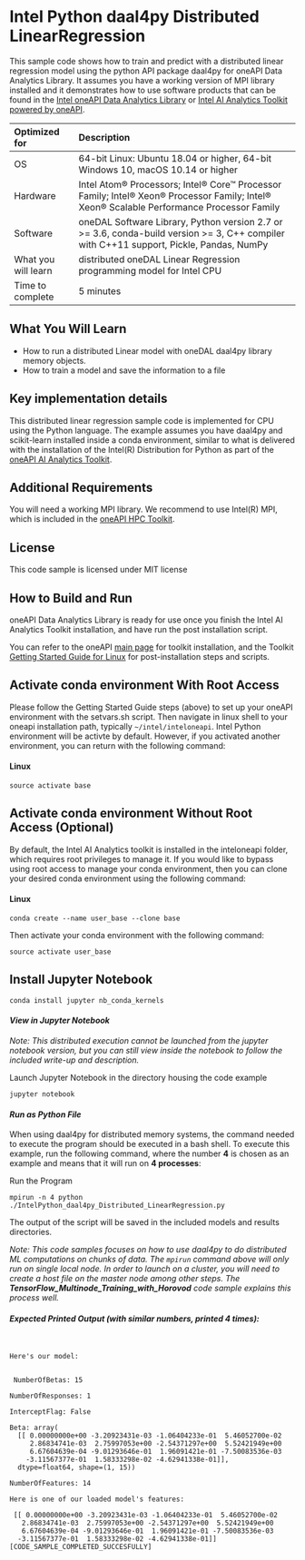 # Intel Python daal4py Distributed LinearRegression
This sample code shows how to train and predict with a distributed linear regression model using the python API package daal4py for oneAPI Data Analytics Library. It assumes you have a working version of MPI library installed and it demonstrates how to use software products that can be found in the [Intel oneAPI Data Analytics Library](https://software.intel.com/content/www/us/en/develop/tools/oneapi/components/onedal.html) or [Intel AI Analytics Toolkit powered by oneAPI](https://software.intel.com/content/www/us/en/develop/tools/oneapi/ai-analytics-toolkit.html). 

| Optimized for                     | Description
| :---                              | :---
| OS                                | 64-bit Linux: Ubuntu 18.04 or higher, 64-bit Windows 10, macOS 10.14 or higher
| Hardware                          | Intel Atom® Processors; Intel® Core™ Processor Family; Intel® Xeon® Processor Family; Intel® Xeon® Scalable Performance Processor Family
| Software                          | oneDAL Software Library, Python version 2.7 or >= 3.6, conda-build version >= 3, C++ compiler with C++11 support, Pickle, Pandas, NumPy
| What you will learn               | distributed oneDAL Linear Regression programming model for Intel CPU
| Time to complete                  | 5 minutes

## What You Will Learn

* How to run a distributed Linear model with oneDAL daal4py library memory objects.
* How to train a model and save the information to a file
  
## Key implementation details 
This distributed linear regression sample code is implemented for CPU using the Python language. The example assumes you have daal4py and scikit-learn installed inside a conda environment, similar to what is delivered with the installation of the Intel(R) Distribution for Python as part of the [oneAPI AI Analytics Toolkit](https://software.intel.com/en-us/oneapi/ai-kit). 
 

## Additional Requirements
You will need a working MPI library. We recommend to use Intel(R) MPI, which is included in the [oneAPI HPC Toolkit](https://software.intel.com/en-us/oneapi/hpc-kit).
  
## License  
This code sample is licensed under MIT license

## How to Build and Run 

oneAPI Data Analytics Library is ready for use once you finish the Intel AI Analytics Toolkit installation, and have run the post installation script.

You can refer to the oneAPI [main page](https://software.intel.com/en-us/oneapi) for toolkit installation, and the Toolkit [Getting Started Guide for Linux](https://software.intel.com/en-us/get-started-with-intel-oneapi-linux-get-started-with-the-intel-ai-analytics-toolkit) for post-installation steps and scripts.


## Activate conda environment With Root Access

Please follow the Getting Started Guide steps (above) to set up your oneAPI environment with the setvars.sh script. Then navigate in linux shell to your oneapi installation path, typically `~/intel/inteloneapi`. Intel Python environment will be activte by default. However, if you activated another environment, you can return with the following command:

#### Linux
```
source activate base
```

## Activate conda environment Without Root Access (Optional)

By default, the Intel AI Analytics toolkit is installed in the inteloneapi folder, which requires root privileges to manage it. If you would like to bypass using root access to manage your conda environment, then you can clone your desired conda environment using the following command:

#### Linux
```
conda create --name user_base --clone base
```

Then activate your conda environment with the following command:

```
source activate user_base
```

## Install Jupyter Notebook
```
conda install jupyter nb_conda_kernels
```

#### _View in Jupyter Notebook_

_Note: This distributed execution cannot be launched from the jupyter notebook version, but you can still view inside the notebook to follow the included write-up and description._

Launch Jupyter Notebook in the directory housing the code example

```
jupyter notebook
```

#### _Run as Python File_

When using daal4py for distributed memory systems, the command needed to execute the program should be executed in a bash shell. To execute this example, run the following command, where the number **4** is chosen as an example and means that it will run on **4 processes**:

Run the Program

`mpirun -n 4 python ./IntelPython_daal4py_Distributed_LinearRegression.py`

The output of the script will be saved in the included models and results directories. 

_Note: This code samples focuses on how to use daal4py to do distributed ML computations on chunks of data. The `mpirun` command above will only run on single local node. In order to launch on a cluster, you will need to create a host file on the master node among other steps. The **TensorFlow_Multinode_Training_with_Horovod** code sample explains this process well._

##### Expected Printed Output (with similar numbers, printed 4 times):
```


Here's our model:


 NumberOfBetas: 15

NumberOfResponses: 1

InterceptFlag: False

Beta: array(
  [[ 0.00000000e+00 -3.20923431e-03 -1.06404233e-01  5.46052700e-02
     2.86834741e-03  2.75997053e+00 -2.54371297e+00  5.52421949e+00
     6.67604639e-04 -9.01293646e-01  1.96091421e-01 -7.50083536e-03
    -3.11567377e-01  1.58333298e-02 -4.62941338e-01]],
  dtype=float64, shape=(1, 15))

NumberOfFeatures: 14

Here is one of our loaded model's features:

 [[ 0.00000000e+00 -3.20923431e-03 -1.06404233e-01  5.46052700e-02
   2.86834741e-03  2.75997053e+00 -2.54371297e+00  5.52421949e+00
   6.67604639e-04 -9.01293646e-01  1.96091421e-01 -7.50083536e-03
  -3.11567377e-01  1.58333298e-02 -4.62941338e-01]]
[CODE_SAMPLE_COMPLETED_SUCCESFULLY]

```

